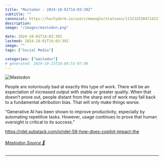 ```yaml
---
title: "Mastodon - 2024-10-01T14:03:39Z"
subtitle: ""
canonical: https://hachyderm.io/users/mweagle/statuses/113232538471423764
description:
image: "/images/mastodon.png"

date: 2024-10-01T14:03:39Z
lastmod: 2024-10-01T14:03:39Z
image: ""
tags: ["Social Media"]

categories: ["mastodon"]
# generated: 2024-10-23T18:04:53-07:00
---
```

![Mastodon](/images/mastodon.png)

<p>People are notoriously bad at exactly this type of work. There will be an expectation of increased output with stable or greater quality. When that doesn’t prove out, people distant from the sharp end of work may fall back to a fundamental attribution bias. That will only make things worse. </p><p>“Generative AI has been shown to improve productivity, especially by automating repetitive tasks. However, usage continues to prove that human oversight is critical to its success.”</p><p><a href="https://rdel.substack.com/p/rdel-59-how-does-copilot-impact-the" target="_blank" rel="nofollow noopener noreferrer" translate="no"><span class="invisible">https://</span><span class="ellipsis">rdel.substack.com/p/rdel-59-ho</span><span class="invisible">w-does-copilot-impact-the</span></a></p>


###### [Mastodon Source 🐘](https://hachyderm.io/@mweagle/113232538471423764)

___
